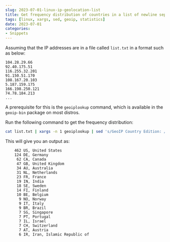 ```yaml
---
slug: 2023-07-01-linux-ip-geolocation-list
title: Get frequency distribution of countries in a list of newline separated IP addresses in Linux
tags: [linux, xargs, sed, geoip, statistics]
date: 2023-07-01
categories:
- Snippets
---
```


Assuming that the IP addresses are in a file called `list.txt` in a format such as below:

```
104.28.29.66
92.40.175.51
116.255.32.201
91.150.51.170
108.167.20.103
5.187.159.175
166.198.250.121
74.78.184.213
...
```
A prerequisite for this is the `geoiplookup` command, which is available in the `geoip-bin` package on most distros.

Run the following command to get the frequency distribution:

```sh
cat list.txt | xargs -n 1 geoiplookup | sed 's/GeoIP Country Edition: //g' | sort | uniq -c | sort -r
```

This will give you an output as:

```
    462 US, United States
    124 DE, Germany
     62 CA, Canada
     47 GB, United Kingdom
     34 AU, Australia
     31 NL, Netherlands
     23 FR, France
     19 IN, India
     18 SE, Sweden
     14 FI, Finland
     10 BE, Belgium
      9 NO, Norway
      9 IT, Italy
      9 BR, Brazil
      7 SG, Singapore
      7 PT, Portugal
      7 IL, Israel
      7 CH, Switzerland
      7 AT, Austria
      6 IR, Iran, Islamic Republic of
```
